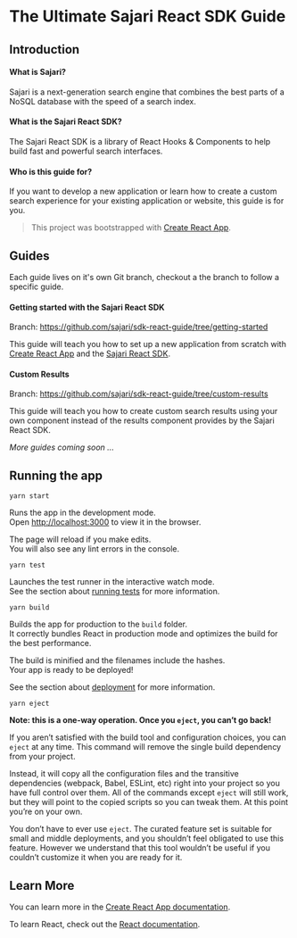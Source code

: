 # The Ultimate Sajari React SDK Guide

## Introduction 

#### What is Sajari?
Sajari is a next-generation search engine that combines the best parts of a NoSQL database with the speed of a search index.

#### What is the Sajari React SDK?

The Sajari React SDK is a library of React Hooks & Components to help build fast and powerful search interfaces.

#### Who is this guide for? 

If you want to develop a new application or learn how to create a custom search experience for your existing application or website, this guide is for you.

> This project was bootstrapped with [Create React App](https://github.com/facebook/create-react-app).

## Guides

Each guide lives on it's own Git branch, checkout a the branch to follow a specific guide.

#### Getting started with the Sajari React SDK

Branch: https://github.com/sajari/sdk-react-guide/tree/getting-started

This guide will teach you how to set up a new application from scratch with [Create React App](https://github.com/facebook/create-react-app) and the [Sajari React SDK](https://github.com/sajari/sdk-react).


#### Custom Results

Branch: https://github.com/sajari/sdk-react-guide/tree/custom-results

This guide will teach you how to create custom search results using your own component instead of the results component provides by the Sajari React SDK. 

_More guides coming soon ..._

## Running the app

`yarn start`

Runs the app in the development mode.\
Open [http://localhost:3000](http://localhost:3000) to view it in the browser.

The page will reload if you make edits.\
You will also see any lint errors in the console.

`yarn test`

Launches the test runner in the interactive watch mode.\
See the section about [running tests](https://facebook.github.io/create-react-app/docs/running-tests) for more information.

`yarn build`

Builds the app for production to the `build` folder.\
It correctly bundles React in production mode and optimizes the build for the best performance.

The build is minified and the filenames include the hashes.\
Your app is ready to be deployed!

See the section about [deployment](https://facebook.github.io/create-react-app/docs/deployment) for more information.

`yarn eject`

**Note: this is a one-way operation. Once you `eject`, you can’t go back!**

If you aren’t satisfied with the build tool and configuration choices, you can `eject` at any time. This command will remove the single build dependency from your project.

Instead, it will copy all the configuration files and the transitive dependencies (webpack, Babel, ESLint, etc) right into your project so you have full control over them. All of the commands except `eject` will still work, but they will point to the copied scripts so you can tweak them. At this point you’re on your own.

You don’t have to ever use `eject`. The curated feature set is suitable for small and middle deployments, and you shouldn’t feel obligated to use this feature. However we understand that this tool wouldn’t be useful if you couldn’t customize it when you are ready for it.

## Learn More

You can learn more in the [Create React App documentation](https://facebook.github.io/create-react-app/docs/getting-started).

To learn React, check out the [React documentation](https://reactjs.org/).


